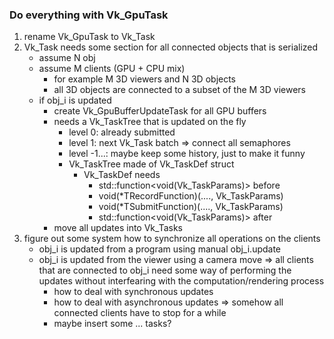 
### Do everything with Vk_GpuTask
1. rename Vk_GpuTask to Vk_Task
2. Vk_Task needs some section for all connected objects that is serialized
    * assume N obj
    * assume M clients (GPU + CPU mix)
        * for example M 3D viewers and N 3D objects
        * all 3D objects are connected to a subset of the M 3D viewers
    * if obj_i is updated
        * create Vk_GpuBufferUpdateTask for all GPU buffers
        * needs a Vk_TaskTree that is updated on the fly
            * level 0: already submitted
            * level 1: next Vk_Task batch => connect all semaphores
            * level -1...: maybe keep some history, just to make it funny
            * Vk_TaskTree made of Vk_TaskDef struct
                * Vk_TaskDef needs
                    * std::function<void(Vk_TaskParams)> before
                    * void(*TRecordFunction)(...., Vk_TaskParams)
                    * void(*TSubmitFunction)(...., Vk_TaskParams)
                    * std::function<void(Vk_TaskParams)> after
        * move all updates into Vk_Tasks
3. figure out some system how to synchronize all operations on the clients
    * obj_i is updated from a program using manual obj_i.update
    * obj_i is updated from the viewer using a camera move
        => all clients that are connected to obj_i need some way of performing the updates without interfearing with the computation/rendering process
        * how to deal with synchronous updates
        * how to deal with asynchronous updates
        => somehow all connected clients have to stop for a while
        * maybe insert some <stop> ... <continue> tasks?









